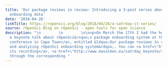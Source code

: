 ```yaml
---
title: 'Our package reviews in review: Introducing a 3-post series about software
  onboarding data'
date: '2018-04-26'
linkTitle: https://ropensci.org/blog/2018/04/26/a-satrday-ct-series/
source: rOpenSci Blog on rOpenSci - open tools for open science
description: "\n        \n        \n\n<p>On March the 17th I had the honor to give
  a keynote talk about rOpenSci&rsquo;s package onboarding system at the <a href=\"https://capetown2018.satrdays.org/\">satRday
  conference in Cape Town</a>, entitled &ldquo;Our package reviews in review: introducing
  and analyzing rOpenSci onboarding system&rdquo;. You can <a href=\"https://www.youtube.com/watch?v=lZ3deq52qCk\">watch
  its recording</a>, <a href=\"http://www.masalmon.eu/satrday_keynote/slides\">skim
  through the corresponding "
---
```

